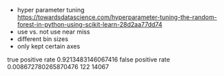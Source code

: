- hyper parameter tuning https://towardsdatascience.com/hyperparameter-tuning-the-random-forest-in-python-using-scikit-learn-28d2aa77dd74
- use vs. not use near miss
- different bin sizes
- only kept certain axes

true positive rate 0.9213483146067416
false positive rate 0.008672780265870476 122 14067